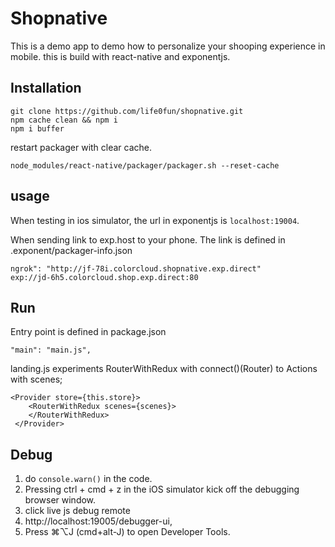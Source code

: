 # Shopnative
This is a demo app to demo how to personalize your shooping experience in mobile.
this is build with react-native and exponentjs.

## Installation

	git clone https://github.com/life0fun/shopnative.git
	npm cache clean && npm i
	npm i buffer


restart packager with clear cache.

	node_modules/react-native/packager/packager.sh --reset-cache


## usage

When testing in ios simulator, the url in exponentjs is `localhost:19004`.

When sending link to exp.host to your phone.
The link is defined in .exponent/packager-info.json

	ngrok": "http://jf-78i.colorcloud.shopnative.exp.direct"
	exp://jd-6h5.colorcloud.shop.exp.direct:80

## Run

Entry point is defined in package.json
	
	"main": "main.js",

landing.js experiments RouterWithRedux with connect()(Router) to Actions with scenes;

	<Provider store={this.store}>
        <RouterWithRedux scenes={scenes}>
        </RouterWithRedux>
     </Provider>


## Debug

1. do `console.warn()` in the code.
2. Pressing ctrl + cmd + z in the iOS simulator kick off the debugging browser window.
3. click live js debug remote
4. http://localhost:19005/debugger-ui,  
5. Press ⌘⌥J (cmd+alt-J) to open Developer Tools.
